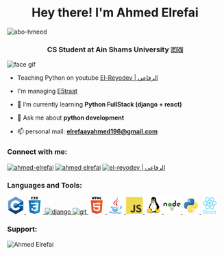 <h1 align="center">Hey there! I'm Ahmed Elrefai</h1>

<p align="left"> <img src="https://komarev.com/ghpvc/?username=abo-hmeed&label=Profile%20views&color=0e75b6&style=flat" alt="abo-hmeed" /> </p>
<h3 align="center">CS Student at Ain Shams University 🇪🇬</h3>

![face gif](https://github.com/Abo-hmeed/Abo-hmeed/assets/114250600/cc96a44d-3f94-4a2e-900b-45ce80c19273)
  

- Teaching Python on youtube [El-Reyodev | الرفاعي](https://www.youtube.com/channel/UCuojgaDG9wrlUq_jkKKNfmw)

- I'm managing [E5traat](https://www.facebook.com/profile.php?id=61554362476535)

- 🌱 I’m currently learning **Python FullStack (django + react)**

- 💬 Ask me about **python development**

- 📫 personal mail: **elrefaayahmed196@gmail.com**

<h3 align="left">Connect with me:</h3>
<p align="left">
<a href="https://linkedin.com/in/ahmed-elrefai" target="blank"><img align="center" src="https://raw.githubusercontent.com/rahuldkjain/github-profile-readme-generator/master/src/images/icons/Social/linked-in-alt.svg" alt="ahmed-elrefai" height="30" width="40" /></a>
<a href="https://fb.com/ahmed elrefai" target="blank"><img align="center" src="https://raw.githubusercontent.com/rahuldkjain/github-profile-readme-generator/master/src/images/icons/Social/facebook.svg" alt="ahmed elrefai" height="30" width="40" /></a>
<a href="https://www.youtube.com/c/el-reyodev | الرفاعي" target="blank"><img align="center" src="https://raw.githubusercontent.com/rahuldkjain/github-profile-readme-generator/master/src/images/icons/Social/youtube.svg" alt="el-reyodev | الرفاعي" height="30" width="40" /></a>
</p>

<h3 align="left">Languages and Tools:</h3>
<p align="left"> <a href="https://www.w3schools.com/cpp/" target="_blank" rel="noreferrer"> <img src="https://raw.githubusercontent.com/devicons/devicon/master/icons/cplusplus/cplusplus-original.svg" alt="cplusplus" width="40" height="40"/> </a> <a href="https://www.w3schools.com/css/" target="_blank" rel="noreferrer"> <img src="https://raw.githubusercontent.com/devicons/devicon/master/icons/css3/css3-original-wordmark.svg" alt="css3" width="40" height="40"/> </a> <a href="https://www.djangoproject.com/" target="_blank" rel="noreferrer"> <img src="https://cdn.worldvectorlogo.com/logos/django.svg" alt="django" width="40" height="40"/> </a> <a href="https://git-scm.com/" target="_blank" rel="noreferrer"> <img src="https://www.vectorlogo.zone/logos/git-scm/git-scm-icon.svg" alt="git" width="40" height="40"/> </a> <a href="https://www.w3.org/html/" target="_blank" rel="noreferrer"> <img src="https://raw.githubusercontent.com/devicons/devicon/master/icons/html5/html5-original-wordmark.svg" alt="html5" width="40" height="40"/> </a> <a href="https://www.java.com" target="_blank" rel="noreferrer"> <img src="https://raw.githubusercontent.com/devicons/devicon/master/icons/java/java-original.svg" alt="java" width="40" height="40"/> </a> <a href="https://developer.mozilla.org/en-US/docs/Web/JavaScript" target="_blank" rel="noreferrer"> <img src="https://raw.githubusercontent.com/devicons/devicon/master/icons/javascript/javascript-original.svg" alt="javascript" width="40" height="40"/> </a> <a href="https://www.linux.org/" target="_blank" rel="noreferrer"> <img src="https://raw.githubusercontent.com/devicons/devicon/master/icons/linux/linux-original.svg" alt="linux" width="40" height="40"/> </a> <a href="https://nodejs.org" target="_blank" rel="noreferrer"> <img src="https://raw.githubusercontent.com/devicons/devicon/master/icons/nodejs/nodejs-original-wordmark.svg" alt="nodejs" width="40" height="40"/> </a> <a href="https://www.python.org" target="_blank" rel="noreferrer"> <img src="https://raw.githubusercontent.com/devicons/devicon/master/icons/python/python-original.svg" alt="python" width="40" height="40"/> </a> <a href="https://reactjs.org/" target="_blank" rel="noreferrer"> <img src="https://raw.githubusercontent.com/devicons/devicon/master/icons/react/react-original-wordmark.svg" alt="react" width="40" height="40"/> </a> </p>

<h3 align="left">Support:</h3>
<p><a href="https://www.buymeacoffee.com/ahmedelrefai"> <img align="left" src="https://cdn.buymeacoffee.com/buttons/v2/default-yellow.png" height="50" width="210" alt="Ahmed Elrefai" /></a></p><br><br>
